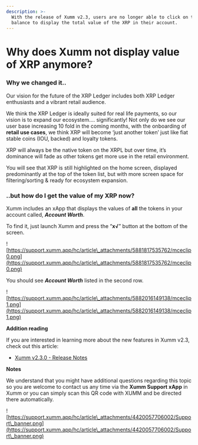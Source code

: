 ```yaml
---
description: >-
  With the release of Xumm v2.3, users are no longer able to click on their XRP
  balance to display the total value of the XRP in their account.
---
```


# Why does Xumm not display value of XRP anymore?

### **Why we changed it..**

Our vision for the future of the XRP Ledger includes both XRP Ledger enthusiasts and a vibrant retail audience.

We think the XRP Ledger is ideally suited for real life payments, so our vision is to expand our ecosystem…. significantly! Not only do we see our user base increasing 10 fold in the coming months, with the onboarding of **retail use cases**, we think XRP will become ‘just another token’ just like fiat stable coins (IOU, backed) and loyalty tokens.

XRP will always be the native token on the XRPL but over time, it’s dominance will fade as other tokens get more use in the retail environment.

You will see that XRP is still highlighted on the home screen, displayed predominantly at the top of the token list, but with more screen space for filtering/sorting & ready for ecosystem expansion.

### **..but how do I get the value of my XRP now?**

Xumm includes an xApp that displays the values of **all** the tokens in your account called, _**Account Worth**_.

To find it, just launch Xumm and press the “**x√**” button at the bottom of the screen.

![https://support.xumm.app/hc/article\_attachments/5881817535762/mceclip0.png](https://support.xumm.app/hc/article\_attachments/5881817535762/mceclip0.png)

You should see _**Account Worth**_ listed in the second row.

![https://support.xumm.app/hc/article\_attachments/5882016149138/mceclip1.png](https://support.xumm.app/hc/article\_attachments/5882016149138/mceclip1.png)

**Addition reading**

If you are interested in learning more about the new features in Xumm v2.3, check out this article:

* [Xumm v2.3.0 - Release Notes](https://support.xumm.app/hc/en-us/articles/5569334061330)

**Notes**

We understand that you might have additional questions regarding this topic so you are welcome to contact us any time via the **Xumm Support xApp** in Xumm or you can simply scan this QR code with XUMM and be directed there automatically.

![https://support.xumm.app/hc/article\_attachments/4420057706002/Support\_banner.png](https://support.xumm.app/hc/article\_attachments/4420057706002/Support\_banner.png)
